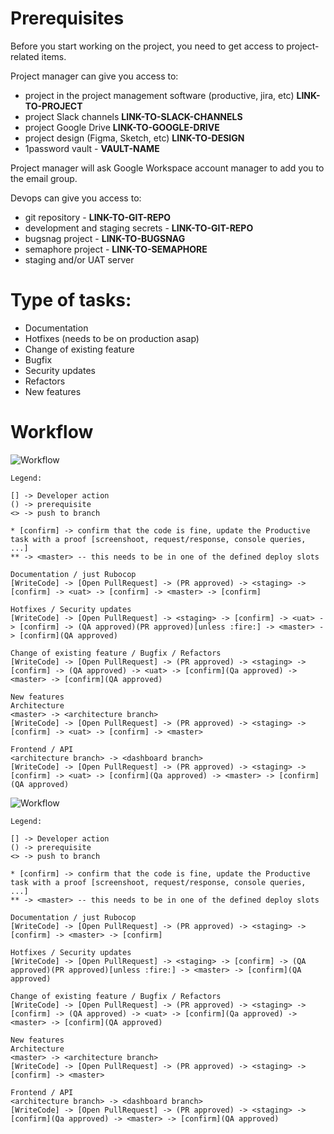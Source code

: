 # Prerequisites
Before you start working on the project, you need to get access to project-related items.

Project manager can give you access to:
* project in the project management software (productive, jira, etc) **LINK-TO-PROJECT** <!-- https://app.productive.io/path-to-project --> <!-- DEVELOPER -->
* project Slack channels **LINK-TO-SLACK-CHANNELS** <!-- https://infinum.slack.com/path-to-project --> <!-- DEVELOPER -->
* project Google Drive **LINK-TO-GOOGLE-DRIVE** <!-- https://drive.google.com//path-to-project --> <!-- DEVELOPER -->
* project design (Figma, Sketch, etc) **LINK-TO-DESIGN** <!-- https://www.figma.com/path-to-project --> <!-- DEVELOPER -->
* 1password vault - **VAULT-NAME** <!-- DEVELOPER -->

<!-- if project has a project specific email such as accounts.{client}@infinum.com or support.{client}@infinum.com -->
Project manager will ask Google Workspace account manager to add you to the email group.

Devops can give you access to:
* git repository - **LINK-TO-GIT-REPO** <!-- https://github.com/path-to-project --> <!-- DEVELOPER -->
* development and staging secrets - **LINK-TO-GIT-REPO** <!-- https://github.com/path-to-project --> <!-- DEVELOPER -->
* bugsnag project - **LINK-TO-BUGSNAG** <!-- https://bugsnag.com/path-to-project --> <!-- DEVELOPER -->
* semaphore project - **LINK-TO-SEMAPHORE** <!-- https://semaphoreci.com/path-to-project --> <!-- DEVELOPER -->
* staging and/or UAT server
<!-- any other project specific services that are required for development -->

# Type of tasks:
* Documentation
* Hotfixes (needs to be on production asap)
* Change of existing feature
* Bugfix
* Security updates
* Refactors
* New features

# Workflow

<!-- With Staging and UAT -->
![Workflow](https://lucid.app/publicSegments/view/41abf00b-4ffa-40ed-9082-32ae8f5ddfde/image.png)

```
Legend:

[] -> Developer action
() -> prerequisite
<> -> push to branch

* [confirm] -> confirm that the code is fine, update the Productive task with a proof [screenshoot, request/response, console queries, ...]
** -> <master> -- this needs to be in one of the defined deploy slots
```

```
Documentation / just Rubocop
[WriteCode] -> [Open PullRequest] -> (PR approved) -> <staging> -> [confirm] -> <uat> -> [confirm] -> <master> -> [confirm]

Hotfixes / Security updates
[WriteCode] -> [Open PullRequest] -> <staging> -> [confirm] -> <uat> -> [confirm] -> (QA approved)(PR approved)[unless :fire:] -> <master> -> [confirm](QA approved)

Change of existing feature / Bugfix / Refactors
[WriteCode] -> [Open PullRequest] -> (PR approved) -> <staging> -> [confirm] -> (QA approved) -> <uat> -> [confirm](Qa approved) -> <master> -> [confirm](QA approved)

New features
Architecture
<master> -> <architecture branch>
[WriteCode] -> [Open PullRequest] -> (PR approved) -> <staging> -> [confirm] -> <uat> -> [confirm] -> <master>

Frontend / API
<architecture branch> -> <dashboard branch>
[WriteCode] -> [Open PullRequest] -> (PR approved) -> <staging> -> [confirm] -> <uat> -> [confirm](Qa approved) -> <master> -> [confirm](QA approved)
```

<!-- With Staging -->
![Workflow](https://lucid.app/publicSegments/view/99e8ab13-078f-41d8-b73d-9f7c4d7f26c9/image.png)

```
Legend:

[] -> Developer action
() -> prerequisite
<> -> push to branch

* [confirm] -> confirm that the code is fine, update the Productive task with a proof [screenshoot, request/response, console queries, ...]
** -> <master> -- this needs to be in one of the defined deploy slots
```

```
Documentation / just Rubocop
[WriteCode] -> [Open PullRequest] -> (PR approved) -> <staging> -> [confirm] -> <master> -> [confirm]

Hotfixes / Security updates
[WriteCode] -> [Open PullRequest] -> <staging> -> [confirm] -> (QA approved)(PR approved)[unless :fire:] -> <master> -> [confirm](QA approved)

Change of existing feature / Bugfix / Refactors
[WriteCode] -> [Open PullRequest] -> (PR approved) -> <staging> -> [confirm] -> (QA approved) -> <uat> -> [confirm](Qa approved) -> <master> -> [confirm](QA approved)

New features
Architecture
<master> -> <architecture branch>
[WriteCode] -> [Open PullRequest] -> (PR approved) -> <staging> -> [confirm] -> <master>

Frontend / API
<architecture branch> -> <dashboard branch>
[WriteCode] -> [Open PullRequest] -> (PR approved) -> <staging> -> [confirm](Qa approved) -> <master> -> [confirm](QA approved)
```
